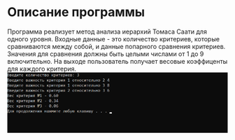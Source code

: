 Описание программы
===================
Программа реализует метод анализа иерархий Томаса Саати для одного уровня. Входные данные - это количество критериев, которые сравниваются между собой, и данные попарного сравнения критериев. Значения  для сравнения должны быть  целыми числами от 1 до 9 включительно. На выходе пользователь получает весовые коэффиценты для  каждого критерия.
![](photo.png)
